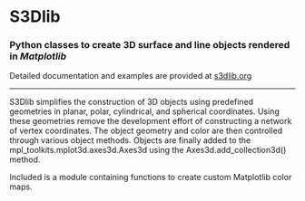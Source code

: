 
# S3Dlib

### Python classes to create 3D surface and line objects rendered in *Matplotlib*


Detailed documentation and examples are provided at [s3dlib.org](https://s3dlib.org)

---
S3Dlib simplifies the construction of 3D objects using predefined geometries in planar, polar, cylindrical, and spherical coordinates.
Using these geometries remove the development effort of constructing a network of vertex coordinates.
The object geometry and color are then controlled through various object methods. 
Objects are finally added to the mpl_toolkits.mplot3d.axes3d.Axes3d using
the Axes3d.add_collection3d() method.

Included is a module containing functions to create custom Matplotlib color maps.

